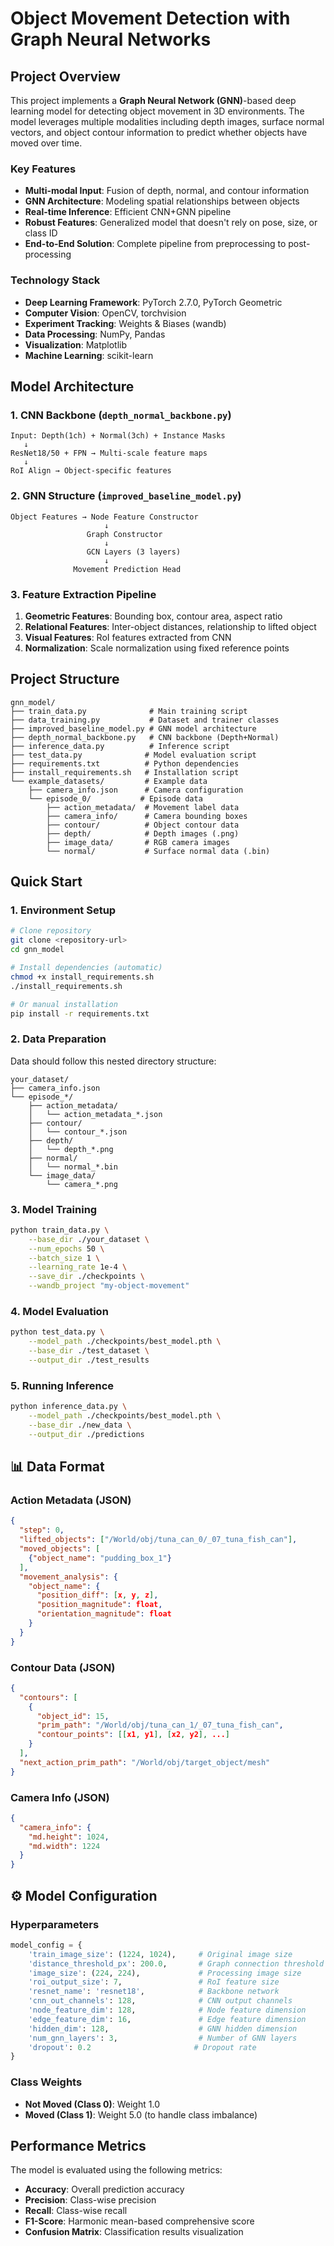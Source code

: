 # Object Movement Detection with Graph Neural Networks

## Project Overview

This project implements a **Graph Neural Network (GNN)**-based deep learning model for detecting object movement in 3D environments. The model leverages multiple modalities including depth images, surface normal vectors, and object contour information to predict whether objects have moved over time.

### Key Features

- **Multi-modal Input**: Fusion of depth, normal, and contour information
- **GNN Architecture**: Modeling spatial relationships between objects
- **Real-time Inference**: Efficient CNN+GNN pipeline
- **Robust Features**: Generalized model that doesn't rely on pose, size, or class ID
- **End-to-End Solution**: Complete pipeline from preprocessing to post-processing

### Technology Stack

- **Deep Learning Framework**: PyTorch 2.7.0, PyTorch Geometric
- **Computer Vision**: OpenCV, torchvision
- **Experiment Tracking**: Weights & Biases (wandb)
- **Data Processing**: NumPy, Pandas
- **Visualization**: Matplotlib
- **Machine Learning**: scikit-learn

## Model Architecture

### 1. CNN Backbone (`depth_normal_backbone.py`)

```
Input: Depth(1ch) + Normal(3ch) + Instance Masks
   ↓
ResNet18/50 + FPN → Multi-scale feature maps
   ↓
RoI Align → Object-specific features
```

### 2. GNN Structure (`improved_baseline_model.py`)

```
Object Features → Node Feature Constructor
                     ↓
                 Graph Constructor
                     ↓
                 GCN Layers (3 layers)
                     ↓
              Movement Prediction Head
```

### 3. Feature Extraction Pipeline

1. **Geometric Features**: Bounding box, contour area, aspect ratio
2. **Relational Features**: Inter-object distances, relationship to lifted object
3. **Visual Features**: RoI features extracted from CNN
4. **Normalization**: Scale normalization using fixed reference points

## Project Structure

```
gnn_model/
├── train_data.py              # Main training script
├── data_training.py           # Dataset and trainer classes
├── improved_baseline_model.py # GNN model architecture
├── depth_normal_backbone.py   # CNN backbone (Depth+Normal)
├── inference_data.py          # Inference script
├── test_data.py              # Model evaluation script
├── requirements.txt          # Python dependencies
├── install_requirements.sh   # Installation script
└── example_datasets/         # Example data
    ├── camera_info.json      # Camera configuration
    └── episode_0/           # Episode data
        ├── action_metadata/  # Movement label data
        ├── camera_info/      # Camera bounding boxes
        ├── contour/          # Object contour data
        ├── depth/            # Depth images (.png)
        ├── image_data/       # RGB camera images
        └── normal/           # Surface normal data (.bin)
```

## Quick Start

### 1. Environment Setup

```bash
# Clone repository
git clone <repository-url>
cd gnn_model

# Install dependencies (automatic)
chmod +x install_requirements.sh
./install_requirements.sh

# Or manual installation
pip install -r requirements.txt
```

### 2. Data Preparation

Data should follow this nested directory structure:

```
your_dataset/
├── camera_info.json
└── episode_*/
    ├── action_metadata/
    │   └── action_metadata_*.json
    ├── contour/
    │   └── contour_*.json
    ├── depth/
    │   └── depth_*.png
    ├── normal/
    │   └── normal_*.bin
    └── image_data/
        └── camera_*.png
```

### 3. Model Training

```bash
python train_data.py \
    --base_dir ./your_dataset \
    --num_epochs 50 \
    --batch_size 1 \
    --learning_rate 1e-4 \
    --save_dir ./checkpoints \
    --wandb_project "my-object-movement"
```

### 4. Model Evaluation

```bash
python test_data.py \
    --model_path ./checkpoints/best_model.pth \
    --base_dir ./test_dataset \
    --output_dir ./test_results
```

### 5. Running Inference

```bash
python inference_data.py \
    --model_path ./checkpoints/best_model.pth \
    --base_dir ./new_data \
    --output_dir ./predictions
```

## 📊 Data Format

### Action Metadata (JSON)
```json
{
  "step": 0,
  "lifted_objects": ["/World/obj/tuna_can_0/_07_tuna_fish_can"],
  "moved_objects": [
    {"object_name": "pudding_box_1"}
  ],
  "movement_analysis": {
    "object_name": {
      "position_diff": [x, y, z],
      "position_magnitude": float,
      "orientation_magnitude": float
    }
  }
}
```

### Contour Data (JSON)
```json
{
  "contours": [
    {
      "object_id": 15,
      "prim_path": "/World/obj/tuna_can_1/_07_tuna_fish_can",
      "contour_points": [[x1, y1], [x2, y2], ...]
    }
  ],
  "next_action_prim_path": "/World/obj/target_object/mesh"
}
```

### Camera Info (JSON)
```json
{
  "camera_info": {
    "md.height": 1024,
    "md.width": 1224
  }
}
```

## ⚙️ Model Configuration

### Hyperparameters

```python
model_config = {
    'train_image_size': (1224, 1024),     # Original image size
    'distance_threshold_px': 200.0,       # Graph connection threshold
    'image_size': (224, 224),             # Processing image size
    'roi_output_size': 7,                 # RoI feature size
    'resnet_name': 'resnet18',            # Backbone network
    'cnn_out_channels': 128,              # CNN output channels
    'node_feature_dim': 128,              # Node feature dimension
    'edge_feature_dim': 16,               # Edge feature dimension
    'hidden_dim': 128,                    # GNN hidden dimension
    'num_gnn_layers': 3,                  # Number of GNN layers
    'dropout': 0.2                       # Dropout rate
}
```

### Class Weights
- **Not Moved (Class 0)**: Weight 1.0
- **Moved (Class 1)**: Weight 5.0 (to handle class imbalance)

## Performance Metrics

The model is evaluated using the following metrics:

- **Accuracy**: Overall prediction accuracy
- **Precision**: Class-wise precision
- **Recall**: Class-wise recall
- **F1-Score**: Harmonic mean-based comprehensive score
- **Confusion Matrix**: Classification results visualization
